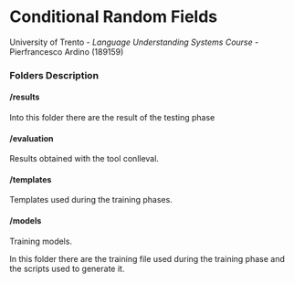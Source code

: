 # Conditional Random Fields

University of Trento - *Language Understanding Systems Course* - Pierfrancesco Ardino (189159)


### Folders Description

#### /results
 Into this folder there are the result of the testing phase

#### /evaluation

Results obtained with the tool conlleval.

#### /templates

Templates used during the training phases.

#### /models

Training models.

In this folder there are the training file used during the training phase and the scripts used to generate it.
